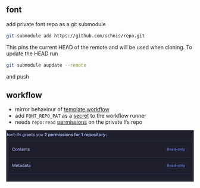 ## font

add private font repo as a git submodule

```bash
git submodule add https://github.com/schnis/repo.git
```

This pins the current HEAD of the remote and will be used when cloning. To update the HEAD run 

```bash
git submodule aupdate --remote
```

and push

## workflow

- mirror behaviour of [template workflow](.github/workflows/build.yaml)
- add `FONT_REPO_PAT` as a [secret](https://docs.github.com/en/actions/how-tos/write-workflows/choose-what-workflows-do/use-secrets) to the workflow runner
 - needs `repo:read` [permissions](https://docs.github.com/en/authentication/keeping-your-account-and-data-secure/managing-your-personal-access-tokens) on the private lfs repo

![PAT permissions](assets/pat.png)
